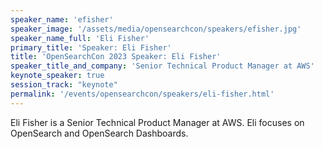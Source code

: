 ```yaml
---
speaker_name: 'efisher'
speaker_image: '/assets/media/opensearchcon/speakers/efisher.jpg'
speaker_name_full: 'Eli Fisher'
primary_title: 'Speaker: Eli Fisher'
title: 'OpenSearchCon 2023 Speaker: Eli Fisher'
speaker_title_and_company: 'Senior Technical Product Manager at AWS'
keynote_speaker: true
session_track: "keynote"
permalink: '/events/opensearchcon/speakers/eli-fisher.html'
---
```

Eli Fisher is a Senior Technical Product Manager at AWS. Eli focuses on OpenSearch and OpenSearch Dashboards.

